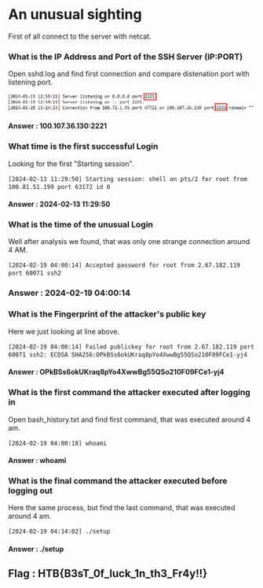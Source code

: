 # An unusual sighting

First of all connect to the server with netcat.

### What is the IP Address and Port of the SSH Server (IP:PORT)

Open sshd.log and find first connection and compare distenation port with listening port.

![](img/firsttask.png)

#### Answer : 100.107.36.130:2221

### What time is the first successful Login

Looking for the first "Starting session".

```log
[2024-02-13 11:29:50] Starting session: shell on pts/2 for root from 100.81.51.199 port 63172 id 0
```

#### Answer : 2024-02-13 11:29:50

### What is the time of the unusual Login

Well after analysis we found, that was only one strange connection around 4 AM.

```log
[2024-02-19 04:00:14] Accepted password for root from 2.67.182.119 port 60071 ssh2
```

### Answer : 2024-02-19 04:00:14

### What is the Fingerprint of the attacker's public key

Here we just looking at line above.

```log
[2024-02-19 04:00:14] Failed publickey for root from 2.67.182.119 port 60071 ssh2: ECDSA SHA256:OPkBSs6okUKraq8pYo4XwwBg55QSo210F09FCe1-yj4
```

#### Answer : OPkBSs6okUKraq8pYo4XwwBg55QSo210F09FCe1-yj4

### What is the first command the attacker executed after logging in

Open bash_history.txt and find first command, that was executed around 4 am.

```log
[2024-02-19 04:00:18] whoami
```

#### Answer : whoami

### What is the final command the attacker executed before logging out

Here the same process, but find the last command, that was executed around 4 am.

```log
[2024-02-19 04:14:02] ./setup
```

#### Answer : ./setup

## Flag : HTB{B3sT_0f_luck_1n_th3_Fr4y!!}
